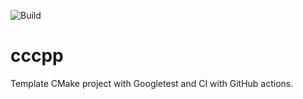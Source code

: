 ![Build](https://github.com/gmargari/cccpp/workflows/Build/badge.svg)

# cccpp

Template CMake project with Googletest and CI with GitHub actions.
